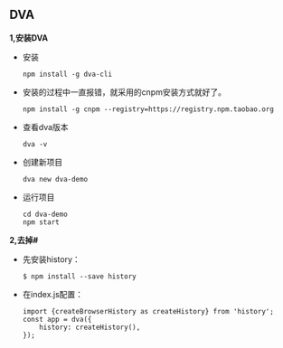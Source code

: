 ## DVA

**1,安装DVA**

 * 安装

	`npm install -g dva-cli`

 * 安装的过程中一直报错，就采用的cnpm安装方式就好了。

	 `npm install -g cnpm --registry=https://registry.npm.taobao.org `

 * 查看dva版本

 	 `dva -v`

 * 创建新项目

 	 `dva new dva-demo`

 * 运行项目

	 ```
	 cd dva-demo
	 npm start
	 ```

**2,去掉#**

* 先安装history：

	`$ npm install --save history`
* 在index.js配置：

	```
	import {createBrowserHistory as createHistory} from 'history';
	const app = dva({
		history: createHistory(),
	});
	```